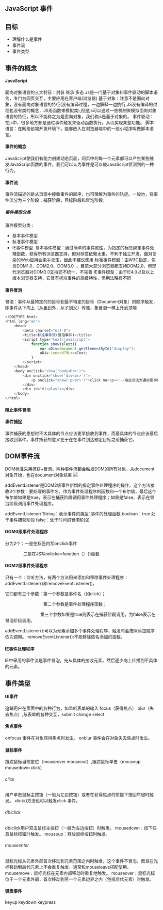 ## JavaScript 事件

## 目标
* 理解什么是事件
* 事件流
* 事件类型


## 事件的概念

#### JavaScript
面向对象语言的三大特征：封装 继承 多态
Js是一门基于对象和事件驱动的脚本语言，专门为网页交互，主要应用在客户端(浏览器)
基于对象：注意不是面向对象，没有面向对象语言的特征(没有编译过程，一边解释一边执行,JS没有编译的过程也没有类的概念，JS用函数来模拟类),但是js可以通过一些机制来模拟面向对象语言的特征，所以不能称之为是面向对象，我们称js是基于对象的。
事件驱动：在js中，很多地方都是通过事件触发来驱动函数执行，从而实现某些功能。
脚本语言：在网络前端开发环境下，能够嵌入在浏览器端中的一段小程序叫做脚本语言。

#### 事件的概念
JavaScript使我们有能力创建动态页面，网页中的每一个元素都可以产生某些触发JavaScript函数的事件。我们可以认为事件是可以被JavaScript侦测到的一种行为。

####  事件流
事件流描述的是从页面中接收事件的顺序，也可理解为事件的轨迹。一般地，将事件流分为三个阶段：捕获阶段，目标阶段和冒泡阶段。

##### 事件模型分类
事件模型分类：
* 基本事件模型 
* 标准事件模型 
* IE事件模型 
基本事件模型：通过简单的事件属性，为指定的标签绑定事件处理函数，获得所有浏览器支持，但对标签依赖太重，不利于独立开发，面对复杂的Web应用会束手无策，因此不建议使用
标准事件模型：由W3C指定，包含DOM1.0、DOM2.0、DOM3.0  ，目前大部分浏览器都支持DOM2.0，但现代浏览器对DOM3.0支持还不统一、不完善
IE事件模型：由于IE4.0以及以上版本浏览器支持，它具有标准事件的高级特性，但用法略有不同

#### 事件冒泡
冒泡：事件从最特定的的目标到最不特定的目标（Document对象）的顺序触发，即事件从下向上（从里到外，从子到父）传递，象冒泡一样上升到顶端
```JavaScript
<!DOCTYPE html>
<html lang="en">
    <head>
        <meta charset="utf-8">
        <title>标准事件流(冒泡事件)</title>
        <script type="text/javascript">
            function show(sText){
                var oDiv=document.getElementById("display");
                oDiv.innerHTML+=sText;
            }
        </script>
    </head>
    <body onclick="show('body<br>')">
        <div onclick="show('div<br>')">
            <p onclick="show('p<br>')">click me</p><!--用此方法为通用型事件，HTML和js脚本混在一起，没有隔离开来。-->
        </div>
        <div id="display"></div>
    </body>
</html>
```
#### 阻止事件冒泡
####  事件捕捉
事件捕获的思想时不太具体的节点应该更早接收到事件，而最具体的节点应该最后接收到事件。事件捕获的意义在于在在事件到达预定目标之前捕获它。

## DOM事件流
DOM标准采用捕获+冒泡。两种事件流都会触发DOM的所有对象，从document对象开始，也在document对象结束
![](https://images2015.cnblogs.com/blog/315302/201606/315302-20160621155328756-279009443.png)


addEventListener是DOM2级事件新增的指定事件处理程序的操作，这个方法接收3个参数：要处理的事件名，作为事件处理程序的函数和一个布尔值，最后这个布尔值如果是true，表示在捕获阶段调用事件处理程序；如果是false，表示在冒泡阶段调用事件处理程序。



addEventListener('String：表示事件的类型',事件的处理函数,boolean：true 处于事件捕获阶段 false：处于时间的冒泡阶段)



#### DOM0级事件处理程序

分为2个：一是在标签内写onclick事件

　　　　  二是在JS写onlicke=function（）{}函数
#### DOM2级事件处理程序
只有一个：监听方法，有两个方法用来添加和移除事件处理程序：addEventListener()和removeEventListener()。

它们都有三个参数：第一个参数是事件名（如click）；

　　　　　　　　　第二个参数是事件处理程序函数；

　　　　　　　　   第三个参数如果是true则表示在捕获阶段调用，为false表示在冒泡阶段调用。

addEventListener():可以为元素添加多个事件处理程序，触发时会按照添加顺序依次调用。
removeEventListener():不能移除匿名添加的函数。
#### IE事件处理程序
IE中采用的事件流是事件冒泡，先从具体的接收元素，然后逐步向上传播到不具体的元素。
## 事件类型
#### UI事件
追踪用户在页面中的各种行为，如监听表单的输入  focus（获得焦点）  blur（失去焦点）,与表单的各种交互，submit  change select
#### 焦点事件
onfocus 事件在对象获得焦点时发生。
onblur 事件会在对象失去焦点时发生。
#### 鼠标事件
跟踪鼠标当前定位（mouseover  mouseout）,跟踪鼠标单击（mouseup  mousedown  click）

######  click
用户单击鼠标主按钮（一般为左边按钮）或者在获得焦点的前提下按回车键时触发。
click()方法也可以触发click 事件。

###### dblclick
dblclick用户双击鼠标主按钮（一般为左边按钮）时触发。
mousedown：按下任意鼠标按钮时触发。
mouseup：释放鼠标按钮时触发。

###### mouseenter
鼠标光标从元素外部首次移动到元素范围之内时触发，这个事件不冒泡，而且在光标移动到后代元素上不会重复触发。通常和mouseleave搭配使用。
mousemove：鼠标光标在元素内部移动时重复地触发。
mouseover：鼠标光标位于一个元素外部，首次移动到另一个元素边界之内（包括后代元素）时触发。


#### 键盘事件
keyup  keydown keypress                          
